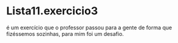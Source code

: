 # Lista11.exercicio3
é um exercício que o professor passou para a gente de forma que fizéssemos sozinhas, para mim foi um desafio.
